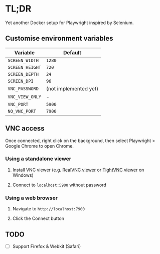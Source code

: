 # TL;DR

Yet another Docker setup for Playwright inspired by Selenium.

## Customise environment variables

| Variable | Default |
|----------|---------|
| `SCREEN_WIDTH` | `1280` |
| `SCREEN_HEIGHT` | `720` |
| `SCREEN_DEPTH` | `24` |
| `SCREEN_DPI` | `96` |
| `VNC_PASSWORD` | (not implemented yet) |
| `VNC_VIEW_ONLY` | - |
| `VNC_PORT` | `5900` |
| `NO_VNC_PORT` | `7900` |

## VNC access

Once connected, right click on the background, then select Playwright > Google Chrome to open Chrome.

### Using a standalone viewer

1. Install VNC viewer (e.g. [RealVNC viewer](https://www.realvnc.com/en/connect/download/viewer/) or [TightVNC viewer](https://www.tightvnc.com/download.php) on Windows)

2. Connect to `localhost:5900` without password

### Using a web browser

1. Navigate to `http://localhost:7900`

2. Click the Connect button

## TODO

- [ ] Support Firefox & Webkit (Safari)
